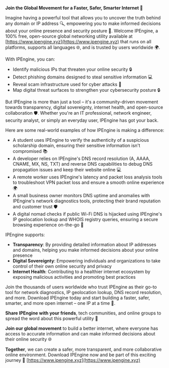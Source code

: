 **Join the Global Movement for a Faster, Safer, Smarter Internet 🚀**

Imagine having a powerful tool that allows you to uncover the truth behind any domain or IP address 🔍, empowering you to make informed decisions about your online presence and security posture 🔐. Welcome IPEngine, a 100% free, open-source global networking utility available at [https://www.ipengine.xyz](https://www.ipengine.xyz) that runs on all platforms, supports all languages 🌐, and is trusted by users worldwide 🌍.

With IPEngine, you can:

* Identify malicious IPs that threaten your online security 🔒
* Detect phishing domains designed to steal sensitive information 💻
* Reveal scam infrastructure used for cyber attacks 🚨
* Map digital threat surfaces to strengthen your cybersecurity posture 🔒

But IPEngine is more than just a tool – it's a community-driven movement towards transparency, digital sovereignty, internet health, and open-source collaboration 🛡️. Whether you're an IT professional, network engineer, security analyst, or simply an everyday user, IPEngine has got your back.

Here are some real-world examples of how IPEngine is making a difference:

* A student uses IPEngine to verify the authenticity of a suspicious scholarship domain, ensuring their sensitive information isn't compromised 📚
* A developer relies on IPEngine's DNS record resolution (A, AAAA, CNAME, MX, NS, TXT) and reverse DNS capabilities to debug DNS propagation issues and keep their website online 💻
* A remote worker uses IPEngine's latency and packet loss analysis tools to troubleshoot VPN packet loss and ensure a smooth online experience 🌍
* A small business owner monitors DNS uptime and anomalies with IPEngine's network diagnostics tools, protecting their brand reputation and customer trust 🛡️
* A digital nomad checks if public Wi-Fi DNS is hijacked using IPEngine's IP geolocation lookup and WHOIS registry queries, ensuring a secure browsing experience on-the-go 🚀

IPEngine supports:

* **Transparency**: By providing detailed information about IP addresses and domains, helping you make informed decisions about your online presence
* **Digital Sovereignty**: Empowering individuals and organizations to take control of their own online security and privacy
* **Internet Health**: Contributing to a healthier internet ecosystem by exposing malicious activities and promoting best practices

Join the thousands of users worldwide who trust IPEngine as their go-to tool for network diagnostics, IP geolocation lookup, DNS record resolution, and more. Download IPEngine today and start building a faster, safer, smarter, and more open internet – one IP at a time 🔑.

**Share IPEngine with your friends**, tech communities, and online groups to spread the word about this powerful utility 🤝

**Join our global movement** to build a better internet, where everyone has access to accurate information and can make informed decisions about their online security 🌐

**Together**, we can create a safer, more transparent, and more collaborative online environment. Download IPEngine now and be part of this exciting journey 🚀 [https://www.ipengine.xyz](https://www.ipengine.xyz)